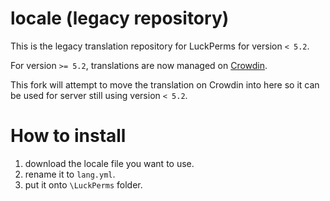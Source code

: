 # locale (legacy repository)

This is the legacy translation repository for LuckPerms for version `< 5.2`.

For version `>= 5.2`, translations are now managed on [Crowdin](https://crowdin.com/project/luckperms).

This fork will attempt to move the translation on Crowdin into here so it can be used for server still using version `< 5.2`.

# How to install

1. download the locale file you want to use.
2. rename it to `lang.yml`.
3. put it onto `\LuckPerms` folder.

